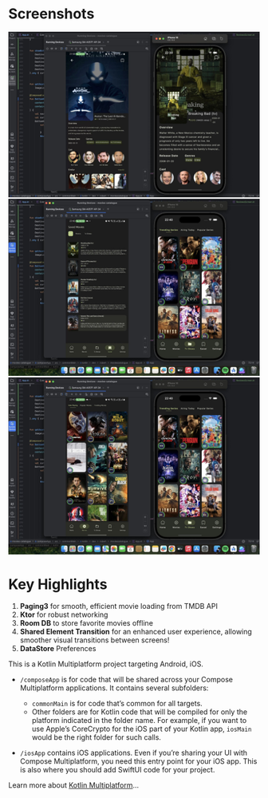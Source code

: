 # Screenshots
<img src="ss/1730923811879.jpeg" width="1000"/>
<img src="ss/1730923816155.jpeg" width="1000"/>
<img src="ss/1730923817348.jpeg" width="1000"/>

# Key Highlights
1. **Paging3** for smooth, efficient movie loading from TMDB API 
2. **Ktor** for robust networking 
3. **Room DB** to store favorite movies offline 
4. **Shared Element Transition** for an enhanced user experience, allowing smoother visual transitions between screens!
5. **DataStore** Preferences

This is a Kotlin Multiplatform project targeting Android, iOS.

* `/composeApp` is for code that will be shared across your Compose Multiplatform applications.
  It contains several subfolders:
  - `commonMain` is for code that’s common for all targets.
  - Other folders are for Kotlin code that will be compiled for only the platform indicated in the folder name.
    For example, if you want to use Apple’s CoreCrypto for the iOS part of your Kotlin app,
    `iosMain` would be the right folder for such calls.

* `/iosApp` contains iOS applications. Even if you’re sharing your UI with Compose Multiplatform, 
  you need this entry point for your iOS app. This is also where you should add SwiftUI code for your project.

Learn more about [Kotlin Multiplatform](https://www.jetbrains.com/help/kotlin-multiplatform-dev/get-started.html)…
